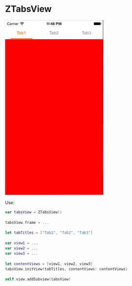 # ZTabsView

![alt tag](https://github.com/CaryZheng/ZTabsView/blob/master/demo.gif)

Use:

```Swift
var tabsView = ZTabsView()
        
tabsView.frame = ...
        
let tabTitles = ["Tab1", "Tab2", "Tab3"]
        
var view1 = ...
var view2 = ...
var view3 = ...
        
let contentViews = [view1, view2, view3]
tabsView.initView(tabTitles, contentViews: contentViews)
        
self.view.addSubview(tabsView)

```
